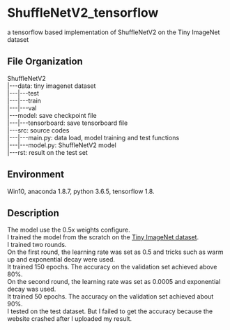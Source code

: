 # ShuffleNetV2_tensorflow
a tensorflow based implementation of ShuffleNetV2 on the Tiny ImageNet dataset

## File Organization
ShuffleNetV2  
|---data: tiny imagenet dataset  
|---|---test  
|---|---train  
|---|---val  
|---model: save checkpoint file  
|---|---tensorboard: save tensorboard file  
|---src: source codes  
|---|---main.py: data load, model training and test functions  
|---|---model.py: ShuffleNetV2 model  
|---rst: result on the test set
## Environment
Win10, anaconda 1.8.7, python 3.6.5, tensorflow 1.8.
##  Description
The model use the 0.5x weights configure.  
I trained the model from the scratch on the [Tiny ImageNet dataset](http://tiny-imagenet.herokuapp.com/).  
I trained two rounds.  
On the first round, the learning rate was set as 0.5 and tricks such as warm up and exponential decay were used.  
It trained 150 epochs. The accuracy on the validation set achieved above 80%.  
On the second round, the learning rate was set as 0.0005 and exponential decay was used.  
It trained 50 epochs. The accuracy on the validation set achieved about 90%.  
I tested on the test dataset. But I failed to get the accuracy because the website crashed after I uploaded my result.
